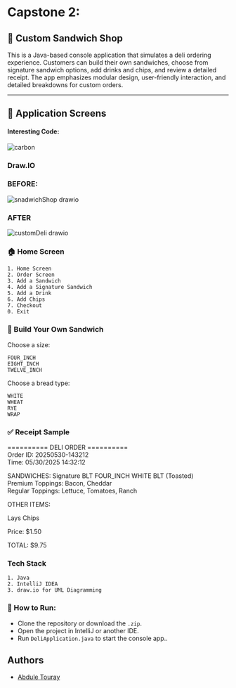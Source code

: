
# Capstone 2: 
## 🥪 Custom Sandwich Shop

This is a Java-based console application that simulates a deli ordering experience. Customers can build their own sandwiches, choose from signature sandwich options, add drinks and chips, and review a detailed receipt. The app emphasizes modular design, user-friendly interaction, and detailed breakdowns for custom orders.

---
## 📸 Application Screens
#### Interesting Code:

![carbon](https://github.com/user-attachments/assets/5eb55900-107f-4f12-9e26-e80488654301)

### Draw.IO
### BEFORE:
![snadwichShop drawio](https://github.com/user-attachments/assets/5e6d50a8-e6c1-4498-adfe-397425084f84)

### AFTER
![customDeli drawio](https://github.com/user-attachments/assets/3e1e06fb-d13a-4dd3-84f7-584100ef786c)

### 🏠 Home Screen
    1. Home Screen
    2. Order Screen
    3. Add a Sandwich
    4. Add a Signature Sandwich
    5. Add a Drink
    6. Add Chips
    7. Checkout
    0. Exit


### 🧱 Build Your Own Sandwich
Choose a size:

    FOUR_INCH
    EIGHT_INCH
    TWELVE_INCH
Choose a bread type:

    WHITE
    WHEAT
    RYE
    WRAP

### ✅ Receipt Sample
========== DELI ORDER ==========  
Order ID: 20250530-143212  
Time: 05/30/2025 14:32:12

SANDWICHES:
Signature BLT
FOUR_INCH WHITE BLT (Toasted)  
Premium Toppings: Bacon, Cheddar    
Regular Toppings: Lettuce, Tomatoes, Ranch

OTHER ITEMS:

Lays Chips

Price: $1.50

TOTAL: $9.75
### Tech Stack

    1. Java
    2. IntelliJ IDEA
    3. draw.io for UML Diagramming

### 🏁 How to Run:
- Clone the repository or download the `.zip`.
- Open the project in IntelliJ or another IDE.
- Run `DeliApplication.java` to start the console app..

## Authors

- [Abdule Touray](https://github.com/abdule18/custom-sandwich-shop)

